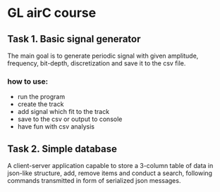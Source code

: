 # GL airC course

## Task 1. Basic signal generator

The main goal is to generate periodic signal with given amplitude, frequency, bit-depth, discretization and save it to the csv file.

### how to use:
  - run the program
  - create the track
  - add signal which fit to the track
  - save to the csv or output to console
  - have fun with csv analysis

## Task 2. Simple database

A client-server application capable to store a 3-column table of data in json-like structure, add, remove items and conduct a search, following commands transmitted in form of serialized json messages. 

